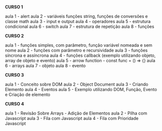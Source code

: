 **CURSO 1**

aula 1 - alert
aula 2 - variáveis funções string, funções de conversões e classe math
aula 3 - input e output
aula 4 - operadores
aula 5 - estrutura condicional
aula 6 - switch
aula 7 - estrutura de repetição
aula 8 - funções

**CURSO 2**

aula 1 - funções simples, com parâmetro, função variável nomeada e sem nome
aula 2 - funções com parâmetro e recursividade
aula 3 - funções síncrona e assíncrona
aula 4 - funções callback (exemplo utilizando objeto, array de objeto e evento)
aula 5 - arrow function - const func = () => {}
aula 6 - arrays
aula 7 - objeto
aula 8 - evento

**CURSO 3**

aula 1 - Conceito sobre DOM
aula 2 - Object Document
aula 3 - Criando Elemento
aula 4 - Eventos
aula 5 - Exemplo utilizando DOM, Função, Evento e Criação de elemento

**CURSO 4**

aula 1 - Revisão Sobre Arrays - Adição de Elementos
aula 2 - Pilha com Javascript
aula 3 - Fila com Javascript
aula 4 - Fila com Prioridade Javascript
